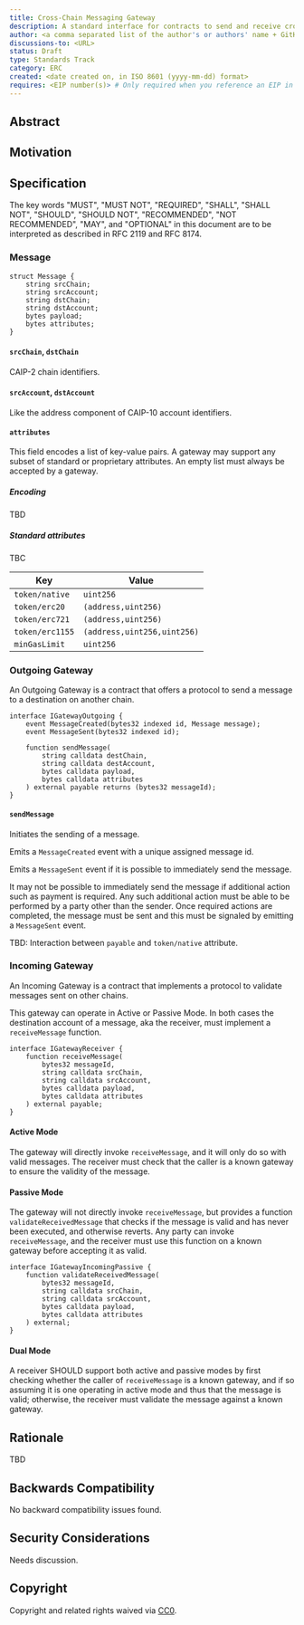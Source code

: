 ```yaml
---
title: Cross-Chain Messaging Gateway
description: A standard interface for contracts to send and receive cross-chain messages.
author: <a comma separated list of the author's or authors' name + GitHub username (in parenthesis), or name and email (in angle brackets).  Example, FirstName LastName (@GitHubUsername), FirstName LastName <foo@bar.com>, FirstName (@GitHubUsername) and GitHubUsername (@GitHubUsername)>
discussions-to: <URL>
status: Draft
type: Standards Track
category: ERC
created: <date created on, in ISO 8601 (yyyy-mm-dd) format>
requires: <EIP number(s)> # Only required when you reference an EIP in the `Specification` section. Otherwise, remove this field.
---
```


## Abstract


## Motivation


## Specification

The key words "MUST", "MUST NOT", "REQUIRED", "SHALL", "SHALL NOT", "SHOULD", "SHOULD NOT", "RECOMMENDED", "NOT RECOMMENDED", "MAY", and "OPTIONAL" in this document are to be interpreted as described in RFC 2119 and RFC 8174.

### Message

```solidity
struct Message {
    string srcChain;
    string srcAccount;
    string dstChain;
    string dstAccount;
    bytes payload;
    bytes attributes;
}
```

#### `srcChain`, `dstChain`

CAIP-2 chain identifiers.

#### `srcAccount`, `dstAccount`

Like the address component of CAIP-10 account identifiers.

#### `attributes`

This field encodes a list of key-value pairs. A gateway may support any subset of standard or proprietary attributes. An empty list must always be accepted by a gateway.

##### Encoding

TBD

##### Standard attributes

TBC

| Key | Value |
|-----|-------|
| `token/native` | `uint256` |
| `token/erc20` | `(address,uint256)` |
| `token/erc721` | `(address,uint256)` |
| `token/erc1155` | `(address,uint256,uint256)` |
| `minGasLimit` | `uint256` |

### Outgoing Gateway

An Outgoing Gateway is a contract that offers a protocol to send a message to a destination on another chain.

```solidity
interface IGatewayOutgoing {
    event MessageCreated(bytes32 indexed id, Message message);
    event MessageSent(bytes32 indexed id);

    function sendMessage(
        string calldata destChain,
        string calldata destAccount,
        bytes calldata payload,
        bytes calldata attributes
    ) external payable returns (bytes32 messageId);
}
```

#### `sendMessage`

Initiates the sending of a message.

Emits a `MessageCreated` event with a unique assigned message id.

Emits a `MessageSent` event if it is possible to immediately send the message.

It may not be possible to immediately send the message if additional action such as payment is required. Any such additional action must be able to be performed by a party other than the sender. Once required actions are completed, the message must be sent and this must be signaled by emitting a `MessageSent` event.

TBD: Interaction between `payable` and `token/native` attribute.

### Incoming Gateway

An Incoming Gateway is a contract that implements a protocol to validate messages sent on other chains.

This gateway can operate in Active or Passive Mode. In both cases the destination account of a message, aka the receiver, must implement a `receiveMessage` function.

```solidity
interface IGatewayReceiver {
    function receiveMessage(
        bytes32 messageId,
        string calldata srcChain,
        string calldata srcAccount,
        bytes calldata payload,
        bytes calldata attributes
    ) external payable;
}
```

#### Active Mode

The gateway will directly invoke `receiveMessage`, and it will only do so with valid messages. The receiver must check that the caller is a known gateway to ensure the validity of the message.

#### Passive Mode

The gateway will not directly invoke `receiveMessage`, but provides a function `validateReceivedMessage` that checks if the message is valid and has never been executed, and otherwise reverts. Any party can invoke `receiveMessage`, and the receiver must use this function on a known gateway before accepting it as valid.

```solidity
interface IGatewayIncomingPassive {
    function validateReceivedMessage(
        bytes32 messageId,
        string calldata srcChain,
        string calldata srcAccount,
        bytes calldata payload,
        bytes calldata attributes
    ) external;
}
```

#### Dual Mode

A receiver SHOULD support both active and passive modes by first checking whether the caller of `receiveMessage` is a known gateway, and if so assuming it is one operating in active mode and thus that the message is valid; otherwise, the receiver must validate the message against a known gateway.

## Rationale

TBD

## Backwards Compatibility

No backward compatibility issues found.

## Security Considerations

Needs discussion.

## Copyright

Copyright and related rights waived via [CC0](../LICENSE.md).
